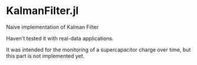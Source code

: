 # KalmanFilter.jl
Naive implementation of Kalman Filter

Haven't tested it with real-data applications. 

It was intended for the monitoring of a supercapacitor charge over time, but this part is not implemented yet.
